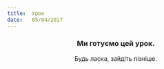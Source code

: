 ```yaml
---
title:  Урок
date:   05/04/2017
---
```


### <center>Ми готуємо цей урок.</center>
<center>Будь ласка, зайдіть пізніше.</center>